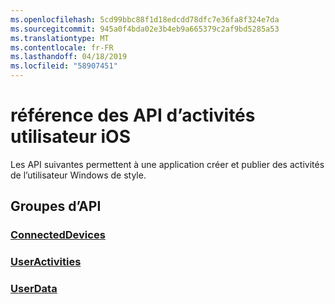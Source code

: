 ```yaml
---
ms.openlocfilehash: 5cd99bbc88f1d18edcdd78dfc7e36fa8f324e7da
ms.sourcegitcommit: 945a0f4bda02e3b4eb9a665379c2af9bd5285a53
ms.translationtype: MT
ms.contentlocale: fr-FR
ms.lasthandoff: 04/18/2019
ms.locfileid: "58907451"
---
```

# <a name="ios-user-activities-api-reference"></a>référence des API d’activités utilisateur iOS

Les API suivantes permettent à une application créer et publier des activités de l’utilisateur Windows de style.

## <a name="api-groups"></a>Groupes d’API

### <a name="connecteddevicesobjectivec-apiconnecteddevicesindexmd"></a>[ConnectedDevices](../objectivec-api/connecteddevices/index.md)
### <a name="useractivitiesobjectivec-apiuserdatauseractivitiesindexmd"></a>[UserActivities](../objectivec-api/userdata.useractivities/index.md)
### <a name="userdataobjectivec-apiuserdataindexmd"></a>[UserData](../objectivec-api/userdata/index.md)